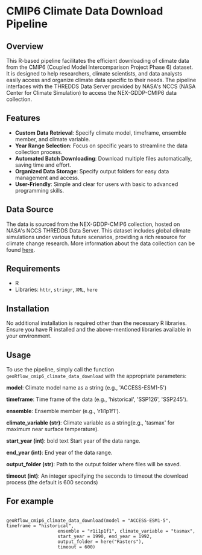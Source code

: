 # CMIP6 Climate Data Download Pipeline

## Overview

This R-based pipeline facilitates the efficient downloading of climate data from the CMIP6 (Coupled Model Intercomparison Project Phase 6) dataset. It is designed to help researchers, climate scientists, and data analysts easily access and organize climate data specific to their needs. The pipeline interfaces with the THREDDS Data Server provided by NASA's NCCS (NASA Center for Climate Simulation) to access the NEX-GDDP-CMIP6 data collection.

## Features

- **Custom Data Retrieval**: Specify climate model, timeframe, ensemble member, and climate variable.
- **Year Range Selection**: Focus on specific years to streamline the data collection process.
- **Automated Batch Downloading**: Download multiple files automatically, saving time and effort.
- **Organized Data Storage**: Specify output folders for easy data management and access.
- **User-Friendly**: Simple and clear for users with basic to advanced programming skills.

## Data Source

The data is sourced from the NEX-GDDP-CMIP6 collection, hosted on NASA's NCCS THREDDS Data Server. This dataset includes global climate simulations under various future scenarios, providing a rich resource for climate change research. More information about the data collection can be found [here](https://www.nccs.nasa.gov/services/data-collections/land-based-products/nex-gddp-cmip6).

## Requirements

- R
- Libraries: `httr`, `stringr`, `XML`, `here`

## Installation

No additional installation is required other than the necessary R libraries. Ensure you have R installed and the above-mentioned libraries available in your environment.

## Usage

To use the pipeline, simply call the function `geoRflow_cmip6_climate_data_download` with the appropriate parameters:

**model**: Climate model name as a string (e.g., 'ACCESS-ESM1-5')

**timeframe**: Time frame of the data (e.g., 'historical', 'SSP126', 'SSP245').

**ensemble**: Ensemble member (e.g., 'r1i1p1f1').

**climate_variable (str)**: Climate variable as a string(e.g., 'tasmax' for maximum near surface temperature).

**start_year (int)**: bold text Start year of the data range.

**end_year (int)**: End year of the data range.

**output_folder (str)**: Path to the output folder where files will be saved.

**timeout (int)**: An integer specifying the seconds to timeout the download process (the default is 600 seconds)

## For example

```{r}

geoRflow_cmip6_climate_data_download(model = "ACCESS-ESM1-5", timeframe = "historical",
                   ensemble = "r1i1p1f1", climate_variable = "tasmax",
                   start_year = 1990, end_year = 1992,
                   output_folder = here("Rasters"),
                   timeout = 600)

```
